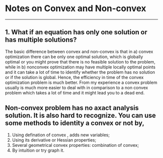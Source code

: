 # Notes on Convex and Non-convex 

---

## 1. What if an equation has only one solution or has multiple solutions?
The basic difference between convex and non-convex is that in a) convex optimization there can be only one optimal solution, which is globally optimal or you might prove that there is no feasible solution to the problem, while in b) nonconvex optimization may have multiple locally optimal points and it can take a lot of time to identify whether the problem has no solution or if the solution is global. Hence, the efficiency in time of the convex optimization problem is much better. From my experience a convex problem usually is much more easier to deal with in comparison to a non convex problem which takes a lot of time and it might lead you to a dead end.

## Non-convex problem has no axact **analysis solution**. It is also hard to recognize. You can use some methods to identity a convex or not by,
1. Using defination of convex , adds new variables;
2. Using its derivative or Hessian properties;
3. Several geometrical convex properties: combination of convex;
4. By intuition or try graph it.
